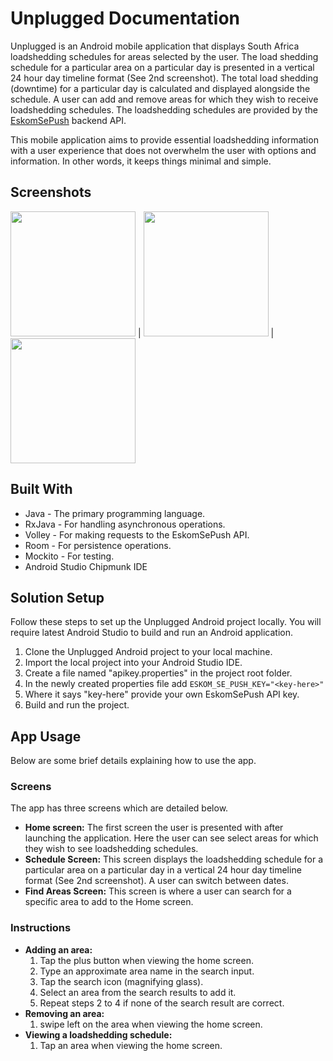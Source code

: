 # Unplugged Documentation
Unplugged is an Android mobile application that displays South Africa loadshedding schedules for areas selected by the user. The load shedding schedule for a particular area on a particular day is presented in a vertical 24 hour day timeline format (See 2nd screenshot). The total load shedding (downtime) for a particular day is calculated and displayed alongside the schedule. A user can add and remove areas for which they wish to receive loadshedding schedules. The loadshedding schedules are provided by the [EskomSePush](https://sepush.co.za) backend API.

This mobile application aims to provide essential loadshedding information with a user experience that does not overwhelm the user with options and information. In other words, it keeps things minimal and simple.

## Screenshots
<img src="https://github.com/Dale-Gathercole-P45/Unplugged/blob/1f3d43634ab4daa19dfb592cf012b8ed03da6753/screenshots/Dashboard_Screen.png" width="200"/> |
<img src="https://github.com/Dale-Gathercole-P45/Unplugged/blob/1f3d43634ab4daa19dfb592cf012b8ed03da6753/screenshots/Schedule_Screen.png" width="200"/> |
<img src="https://github.com/Dale-Gathercole-P45/Unplugged/blob/1f3d43634ab4daa19dfb592cf012b8ed03da6753/screenshots/FindAreas_Screen.png" width="200"/>

## Built With
- Java - The primary programming language.
- RxJava - For handling asynchronous operations.
- Volley - For making requests to the EskomSePush API.
- Room - For persistence operations.
- Mockito - For testing.
- Android Studio Chipmunk IDE

## Solution Setup
Follow these steps to set up the Unplugged Android project locally.
You will require latest Android Studio to build and run an Android application.

1. Clone the Unplugged Android project to your local machine.
2. Import the local project into your Android Studio IDE.
3. Create a file named "apikey.properties" in the project root folder.
4. In the newly created properties file add ```ESKOM_SE_PUSH_KEY="<key-here>"```
5. Where it says "key-here" provide your own EskomSePush API key.
6. Build and run the project.

## App Usage
Below are some brief details explaining how to use the app.

### Screens
The app has three screens which are detailed below.

- **Home screen:** The first screen the user is presented with after launching the application. Here the user can see select areas for which they wish to see loadshedding schedules.
- **Schedule Screen:** This screen displays the loadshedding schedule for a particular area on a particular day in a vertical 24 hour day timeline format (See 2nd screenshot). A user can switch between dates.
- **Find Areas Screen:** This screen is where a user can search for a specific area to add to the Home screen.

### Instructions
- **Adding an area:** 
  1. Tap the plus button when viewing the home screen.
  2. Type an approximate area name in the search input.
  3. Tap the search icon (magnifying glass).
  4. Select an area from the search results to add it.
  5. Repeat steps 2 to 4 if none of the search result are correct.
- **Removing an area:**
  1. swipe left on the area when viewing the home screen.
- **Viewing a loadshedding schedule:** 
  1. Tap an area when viewing the home screen.